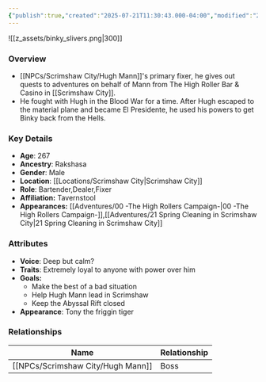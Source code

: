 ```yaml
---
{"publish":true,"created":"2025-07-21T11:30:43.000-04:00","modified":"2025-10-03T15:48:54.792-04:00","published":"2025-10-03T15:48:54.792-04:00","cssclasses":"","Age":"267","Ancestry":["Rakshasa"],"Gender":"Male","Location":["[[Locations/Scrimshaw City]]"],"Role":["Bartender","Dealer","Fixer"],"Affiliation":["Tavernstool"],"Appearances":["[[00 -The High Rollers Campaign-]]","[[21 Spring Cleaning in Scrimshaw City]]"]}
---
```



![[z_assets/binky_slivers.png|300]]

### Overview
- [[NPCs/Scrimshaw City/Hugh Mann]]'s primary fixer, he gives out quests to adventures on behalf of Mann from The High Roller Bar & Casino in [[Scrimshaw City]].
- He fought with Hugh in the Blood War for a time. After Hugh escaped to the material plane and became El Presidente, he used his powers to get Binky back from the Hells.

### Key Details
- **Age**: 267
- **Ancestry**: Rakshasa
- **Gender**: Male
- **Location**: [[Locations/Scrimshaw City\|Scrimshaw City]]
- **Role**: Bartender,Dealer,Fixer
- **Affiliation:** Tavernstool
- **Appearances:** [[Adventures/00 -The High Rollers Campaign-\|00 -The High Rollers Campaign-]],[[Adventures/21 Spring Cleaning in Scrimshaw City\|21 Spring Cleaning in Scrimshaw City]]

### Attributes
- **Voice**: Deep but calm?
- **Traits**: Extremely loyal to anyone with power over him
- **Goals:** 
	- Make the best of a bad situation 
	- Help Hugh Mann lead in Scrimshaw
	- Keep the Abyssal Rift closed
- **Appearance**: Tony the friggin tiger

### Relationships

| Name          | Relationship |
| ------------- | ------------ |
| [[NPCs/Scrimshaw City/Hugh Mann]] | Boss         |
